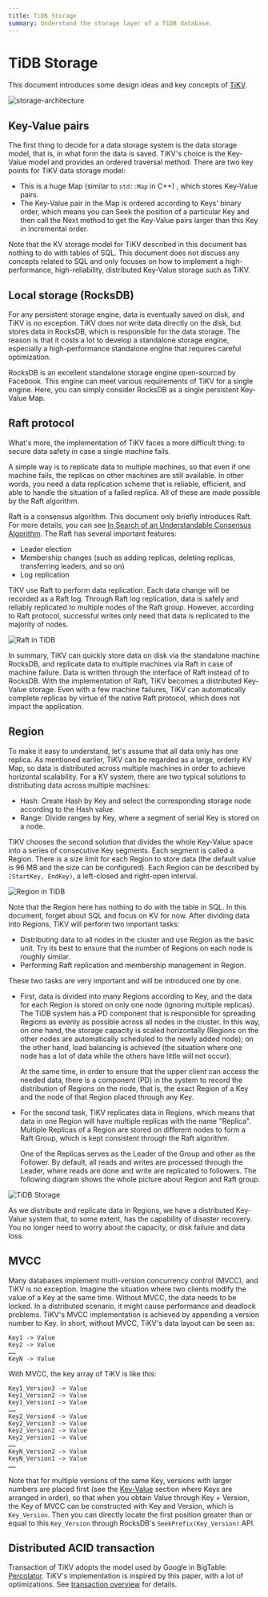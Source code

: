```yaml
---
title: TiDB Storage
summary: Understand the storage layer of a TiDB database.
---
```


# TiDB Storage

This document introduces some design ideas and key concepts of [TiKV](https://github.com/tikv/tikv).

![storage-architecture](/media/tidb-storage-architecture-1.png)

## Key-Value pairs

The first thing to decide for a data storage system is the data storage model, that is, in what form the data is saved. TiKV's choice is the Key-Value model and provides an ordered traversal method. There are two key points for TiKV data storage model:

+ This is a huge Map (similar to `std::Map` in C++) , which stores Key-Value pairs.
+ The Key-Value pair in the Map is ordered according to Keys' binary order, which means you can Seek the position of a particular Key and then call the Next method to get the Key-Value pairs larger than this Key in incremental order.

Note that the KV storage model for TiKV described in this document has nothing to do with tables of SQL. This document does not discuss any concepts related to SQL and only focuses on how to implement a high-performance, high-reliability, distributed Key-Value storage such as TiKV.

## Local storage (RocksDB)

For any persistent storage engine, data is eventually saved on disk, and TiKV is no exception. TiKV does not write data directly on the disk, but stores data in RocksDB, which is responsible for the data storage. The reason is that it costs a lot to develop a standalone storage engine, especially a high-performance standalone engine that requires careful optimization.

RocksDB is an excellent standalone storage engine open-sourced by Facebook. This engine can meet various requirements of TiKV for a single engine. Here, you can simply consider RocksDB as a single persistent Key-Value Map.

## Raft protocol

What's more, the implementation of TiKV faces a more difficult thing: to secure data safety in case a single machine fails.

A simple way is to replicate data to multiple machines, so that even if one machine fails, the replicas on other machines are still available. In other words, you need a data replication scheme that is reliable, efficient, and able to handle the situation of a failed replica. All of these are made possible by the Raft algorithm.

Raft is a consensus algorithm. This document only briefly introduces Raft. For more details, you can see [In Search of an Understandable Consensus Algorithm](https://raft.github.io/raft.pdf). The Raft has several important features:

- Leader election
- Membership changes (such as adding replicas, deleting replicas, transferring leaders, and so on)
- Log replication

TiKV use Raft to perform data replication. Each data change will be recorded as a Raft log. Through Raft log replication, data is safely and reliably replicated to multiple nodes of the Raft group. However, according to Raft protocol, successful writes only need that data is replicated to the majority of nodes.

![Raft in TiDB](/media/tidb-storage-1.png)

In summary, TiKV can quickly store data on disk via the standalone machine RocksDB, and replicate data to multiple machines via Raft in case of machine failure. Data is written through the interface of Raft instead of to RocksDB. With the implementation of Raft, TiKV becomes a distributed Key-Value storage. Even with a few machine failures, TiKV can automatically complete replicas by virtue of the native Raft protocol, which does not impact the application.

## Region

To make it easy to understand, let's assume that all data only has one replica. As mentioned earlier, TiKV can be regarded as a large, orderly KV Map, so data is distributed across multiple machines in order to achieve horizontal scalability. For a KV system, there are two typical solutions to distributing data across multiple machines:

* Hash: Create Hash by Key and select the corresponding storage node according to the Hash value.
* Range: Divide ranges by Key, where a segment of serial Key is stored on a node.

TiKV chooses the second solution that divides the whole Key-Value space into a series of consecutive Key segments. Each segment is called a Region. There is a size limit for each Region to store data (the default value is 96 MB and the size can be configured). Each Region can be described by `[StartKey, EndKey)`, a left-closed and right-open interval.

![Region in TiDB](/media/tidb-storage-2.png)

Note that the Region here has nothing to do with the table in SQL. In this document, forget about SQL and focus on KV for now. After dividing data into Regions, TiKV will perform two important tasks:

* Distributing data to all nodes in the cluster and use Region as the basic unit. Try its best to ensure that the number of Regions on each node is roughly similar.
* Performing Raft replication and membership management in Region.

These two tasks are very important and will be introduced one by one.

* First, data is divided into many Regions according to Key, and the data for each Region is stored on only one node (ignoring multiple replicas). The TiDB system has a PD component that is responsible for spreading Regions as evenly as possible across all nodes in the cluster. In this way, on one hand, the storage capacity is scaled horizontally (Regions on the other nodes are automatically scheduled to the newly added node); on the other hand, load balancing is achieved (the situation where one node has a lot of data while the others have little will not occur).

    At the same time, in order to ensure that the upper client can access the needed data, there is a component (PD) in the system to record the distribution of Regions on the node, that is, the exact Region of a Key and the node of that Region placed through any Key.

* For the second task, TiKV replicates data in Regions, which means that data in one Region will have multiple replicas with the name "Replica". Multiple Replicas of a Region are stored on different nodes to form a Raft Group, which is kept consistent through the Raft algorithm.

    One of the Replicas serves as the Leader of the Group and other as the Follower. By default, all reads and writes are processed through the Leader, where reads are done and write are replicated to followers. The following diagram shows the whole picture about Region and Raft group.

![TiDB Storage](/media/tidb-storage-3.png)

As we distribute and replicate data in Regions, we have a distributed Key-Value system that, to some extent, has the capability of disaster recovery. You no longer need to worry about the capacity, or disk failure and data loss.

## MVCC

Many databases implement multi-version concurrency control (MVCC), and TiKV is no exception. Imagine the situation where two clients modify the value of a Key at the same time. Without MVCC, the data needs to be locked. In a distributed scenario, it might cause performance and deadlock problems. TiKV's MVCC implementation is achieved by appending a version number to Key. In short, without MVCC, TiKV's data layout can be seen as:

```
Key1 -> Value
Key2 -> Value
……
KeyN -> Value
```

With MVCC, the key array of TiKV is like this:

```
Key1_Version3 -> Value
Key1_Version2 -> Value
Key1_Version1 -> Value
……
Key2_Version4 -> Value
Key2_Version3 -> Value
Key2_Version2 -> Value
Key2_Version1 -> Value
……
KeyN_Version2 -> Value
KeyN_Version1 -> Value
……
```

Note that for multiple versions of the same Key, versions with larger numbers are placed first (see the [Key-Value](#key-value-pairs) section where Keys are arranged in order), so that when you obtain Value through Key + Version, the Key of MVCC can be constructed with Key and Version, which is `Key_Version`. Then you can directly locate the first position greater than or equal to this `Key_Version` through RocksDB's `SeekPrefix(Key_Version)` API.

## Distributed ACID transaction

Transaction of TiKV adopts the model used by Google in BigTable: [Percolator](https://research.google.com/pubs/pub36726.html). TiKV's implementation is inspired by this paper, with a lot of optimizations. See [transaction overview](/transaction-overview.md) for details.
